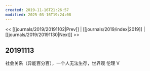 ```yaml
---
created: 2019-11-16T21:26:57
modified: 2025-03-16T19:24:08
---
```


<< [[journals/2019/20191102|Prev]] | [[journals/2019/index|2019]] | [[journals/2019/20191130|Next]] >>

## 20191113

社会关系（异能百分百），一个人无法生存，世界观 伦理 V
